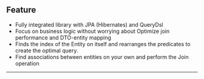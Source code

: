 ## Feature 
- Fully integrated library with JPA (Hibernates) and QueryDsl
- Focus on business logic without worrying about Optimize join performance and DTO-entity mapping
- Finds the index of the Entity on itself and rearranges the predicates to create the optimal query.  
- Find associations between entities on your own and perform the Join operation
---

